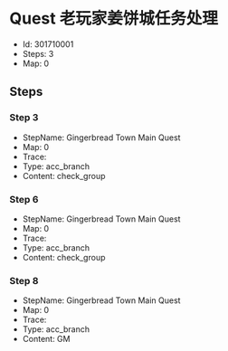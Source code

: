 # Quest 老玩家姜饼城任务处理

- Id: 301710001
- Steps: 3
- Map: 0

## Steps

### Step 3
- StepName:  Gingerbread Town Main Quest
- Map:  0
- Trace:  
- Type:  acc_branch
- Content:  check_group


### Step 6
- StepName:  Gingerbread Town Main Quest
- Map:  0
- Trace:  
- Type:  acc_branch
- Content:  check_group


### Step 8
- StepName:  Gingerbread Town Main Quest
- Map:  0
- Trace:  
- Type:  acc_branch
- Content:  GM


